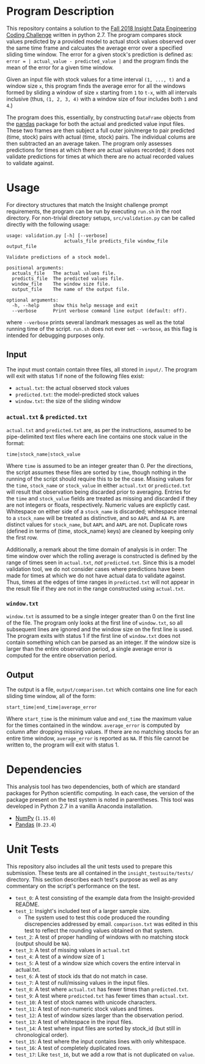 # Program Description

This repository contains a solution to the [Fall 2018 Insight Data Engineering Coding Challenge](https://github.com/InsightDataScience/prediction-validation) written in python 2.7. The program compares stock values predicted by a provided model to actual stock values observed over the same time frame and calcuates the average error over a specified sliding time window. The error for a given stock's prediction is defined as: `error = | actual_value - predicted_value |` and the program finds the mean of the error for a given time window.

Given an input file with stock values for a time interval `(1, ..., t)` and a window size `x`, this program finds the average error for all the windows formed by sliding a window of size `x` starting from `1` to `t-x`, with all intervals inclusive (thus, `(1, 2, 3, 4)` with a window size of four includes both `1` and `4`.)

The program does this, essentially, by constructing `DataFrame` objects from the [pandas](https://pandas.pydata.org/) package for both the actual and predicted value input files. These two frames are then subject a full outer join/merge to pair predicted (time, stock) pairs with actual (time, stock) pairs. The individual colums are then subtracted an an average taken. The program only assesses predictions for times at which there are actual values recorded; it does not validate predictions for times at which there are no actual recorded values to validate against.

# Usage

For directory structures that match the Insight challenge prompt requirements, the program can be run by executing `run.sh` in the root directory. For non-trivial directory setups, `src/validation.py` can be called directly with the following usage:

```
usage: validation.py [-h] [--verbose]
                     actuals_file predicts_file window_file output_file

Validate predictions of a stock model.

positional arguments:
  actuals_file   The actual values file.
  predicts_file  The predicted values file.
  window_file    The window size file.
  output_file    The name of the output file.

optional arguments:
  -h, --help     show this help message and exit
  --verbose      Print verbose command line output (default: off).
```

where `--verbose` prints several landmark messages as well as the total running time of the script. `run.sh` does not ever set `--verbose`, as this flag is intended for debugging purposes only.

## Input

The input must contain contain three files, all stored in `input/`. The program will exit with status 1 if none of the following files exist:

* `actual.txt`: the actual observed stock values
* `predicted.txt`: the model-predicted stock values
* `window.txt`: the size of the sliding window

### `actual.txt` & `predicted.txt`

`actual.txt` and `predicted.txt` are, as per the instructions, assumed to be pipe-delimited text files where each line contains one stock value in the format:

```
time|stock_name|stock_value
```

Where `time` is assumed to be an integer greater than 0. Per the directions, the script assumes these files are sorted by `time`, though nothing in the running of the script should require this to be the case. Missing values for the `time`, `stock_name` or `stock_value` in either `actual.txt` or `predicted.txt` will result that observation being discarded prior to averaging. Entries for the `time` and `stock_value` fields are treated as missing and discarded if they are not integers or floats, respectively. Numeric values are explictly cast. Whitespace on either side of a `stock_name` is discarded; whitespace internal to a `stock_name` will be treated as distinctive, and so `AAPL` and `AA PL` are distinct values for `stock_name`, but `AAPL` and ` AAPL ` are not. Duplicate rows (defined in terms of (time, stock_name) keys) are cleaned by keeping only the first row.

Additionally, a remark about the time domain of analysis is in order: The time window over which the rolling average is constructed is defined by the range of times seen in `actual.txt`, *not* `predicted.txt`. Since this is a model validation tool, we do not consider cases where predictions have been made for times at which we do not have actual data to validate against. Thus, times at the edges of time ranges in `predicted.txt` will not appear in the result file if they are not in the range constructed using `actual.txt`.

### `window.txt`

`window.txt` is assumed to be a single integer greater than 0 on the first line of the file. The program only looks at the first line of `window.txt`, so all subsequent lines are ignored and the window size on the first line is used. The program exits with status 1 if the first line of `window.txt` does not contain something which can be parsed as an integer. If the window size is larger than the entire observation period, a single average error is computed for the entire observation period.

## Output

The output is a file, `output/comparison.txt` which contains one line for each sliding time window, all of the form:

```
start_time|end_time|average_error
```


Where `start_time` is the minimum value and `end_time` the maximum value for the times contained in the window. `average_error` is computed by column after dropping missing values. If there are no matching stocks for an entire time window, `average_error` is reported as `NA`. If this file cannot be written to, the program will exit with status 1.

# Dependencies

This analysis tool has two dependencies, both of which are standard packages for Python scientific computing. In each case, the version of the package present on the test system is noted in parentheses. This tool was developed in Python 2.7 in a vanilla Anaconda installation.

* [NumPy](http://www.numpy.org/) (`1.15.0`)
* [Pandas](https://pandas.pydata.org/) (`0.23.4`)

# Unit Tests

This repository also includes all the unit tests used to prepare this submission. These tests are all contained in the `insight_testsuite/tests/` directory. This section describes each test's purpose as well as any commentary on the script's performance on the test.

* `test_0`: A test consisting of the example data from the Insight-provided README.
* `test_1`: Insight's included test of a larger sample size.
    * The system used to test this code produced the rounding discrepencies addressed by email. `comparison.txt` was edited in this test to reflect the rounding values obtained on that system.
* `test_2`: A test of proper handling of windows with no matching stock (output should be `NA`).
* `test_3`: A test of missing values in `actual.txt`
* `test_4`: A test of a window size of `1`
* `test_5`: A test of a window size which covers the entire interval in actual.txt.
* `test_6`: A test of stock ids that do not match in case.
* `test_7`: A test of null/missing values in the input files.
* `test_8`: A test where `actual.txt` has fewer times than `predicted.txt`.
* `test_9`: A test where `predicted.txt` has fewer times than `actual.txt`. 
* `test_10`: A test of stock names with unicode characters.
* `test_11`: A test of non-numeric stock values and times.
* `test_12`: A test of window sizes larger than the observation period.
* `test_13`: A test of whitespace in the input files.
* `test_14`: A test where input files are sorted by stock_id (but still in chronological order).
* `test_15`: A test where the input contains lines with only whitespace.
* `test_16`: A test of completely duplicated rows.
* `test_17`: Like `test_16`, but we add a row that is not duplicated on `value`.
